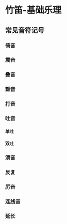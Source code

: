 # 竹笛-基础乐理

## 常见音符记号

### 倚音

### 震音

### 叠音

### 颤音

### 打音

### 吐音
#### 单吐
#### 双吐

### 滑音

### 反复

### 厉音

### 连线音

### 延长
